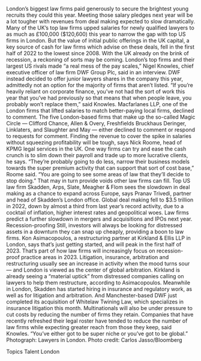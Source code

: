 London’s biggest law firms paid generously to secure the brightest young recruits they could this year. Meeting those salary pledges next year will be a lot tougher with revenues from deal making expected to slow dramatically.
Many of the UK’s top law firms upped salaries for newly qualified lawyers to as much as £100,000 ($120,600) this year to narrow the gap with top US firms in London. But the value of initial public offerings in the UK capital, a key source of cash for law firms which advise on these deals, fell in the first half of 2022 to the lowest since 2008. With the UK already on the brink of recession, a reckoning of sorts may be coming.
London’s top firms and their largest US rivals made “a real mess of the pay scales,” Nigel Knowles, chief executive officer of law firm DWF Group Plc, said in an interview. DWF instead decided to offer junior lawyers shares in the company this year, admittedly not an option for the majority of firms that aren’t listed.
“If you’re heavily reliant on corporate finance, you’ve not had the sort of work this year that you’ve had previously so that means that when people leave, you probably won’t replace them,” said Knowles.
Macfarlanes LLP, one of the London firms that lifted salaries to match better-paying local firms, declined to comment. The five London-based firms that make up the so-called Magic Circle — Clifford Chance, Allen & Overy, Freshfields Bruckhaus Deringer, Linklaters, and Slaughter and May — either declined to comment or respond to requests for comment.
Finding the revenue to cover the spike in salaries without squeezing profitability will be tough, says Nick Roome, head of KPMG legal services in the UK. One way firms can try and ease the cash crunch is to slim down their payroll and trade up to more lucrative clients, he says.
“They’re probably going to do less, narrow their business models towards the super premium activity that can support that sort of cost base,” Roome said. “You are going to see some areas of law that they’ll decide to stop doing.”
That may in turn provide voids other law firms can fill. Top US law firm Skadden, Arps, Slate, Meagher & Flom sees the slowdown in deal making as a chance to expand across Europe, says Pranav Trivedi, partner and head of Skadden’s London office.
Global deal making fell to $3.5 trillion in 2022, down by almost a third from last year’s record activity, due to a cocktail of inflation, higher interest rates and geopolitical woes. Law firms predict a further slowdown in mergers and acquisitions and IPOs next year.
Recession-proofing
Still, investors will always be looking for distressed assets in a downturn they can snap up cheaply, providing a boon to law firms. Kon Asimacopoulos, a restructuring partner at Kirkland & Ellis LLP in London, says that’s just getting started, and will peak in the first half of 2023.
That’s part of how law firms will increasingly focus on recession-proof practice areas in 2023. Litigation, insurance, arbitration and restructuring usually see an increase in activity when the mood turns sour — and London is viewed as the center of global arbitration.
Kirkland is already seeing a “material uptick” from distressed companies calling on lawyers to help them restructure, according to Asimacopoulos.
Meanwhile in London, Skadden has started hiring in insurance and regulatory work, as well as for litigation and arbitration. And Manchester-based DWF just completed its acquisition of Whitelaw Twining Law, which specializes in insurance litigation this month.
Multinationals will also be under pressure to cut costs by reducing the number of firms they retain. Companies that have recently refreshed their legal roster have tended to reduce the number of law firms while expecting greater reach from those they keep, said Knowles.
“You’ve either got to be super niche or you’ve got to be global.”
Photograph: Lawyers in London. Photo credit: Carlos Jasso/Bloomberg

Topics
Talent
London
